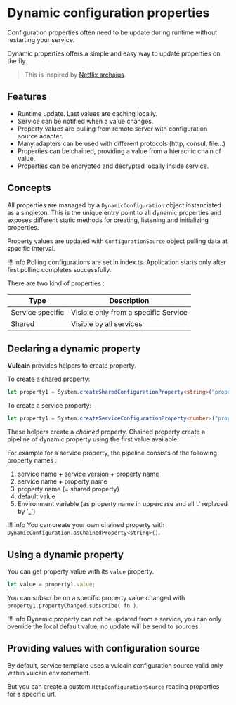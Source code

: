 # Dynamic configuration properties

Configuration properties often need to be update during runtime without restarting your service.

Dynamic properties offers a simple and easy way to update properties on the fly.

> This is inspired by [Netflix archaius](http://github.com/netflix/archaius).

## Features

* Runtime update. Last values are caching locally.
* Service can be notified when a value changes.
* Property values are pulling from remote server with configuration source adapter.
* Many adapters can be used with different protocols (http, consul, file...)
* Properties can be chained, providing a value from a hierachic chain of value.
* Properties can be encrypted and decrypted locally inside service.

## Concepts

All properties are managed by a `DynamicConfiguration` object instanciated as a singleton.
This is the unique entry point to all dynamic properties and exposes different static methods for creating, listening and initializing properties.

Property values are updated with `ConfigurationSource` object pulling data at specific interval.

!!! info
    Polling configurations are set in index.ts. Application starts only after first polling completes successfully.

There are two kind of properties :

| Type | Description |
|-----|-----|
| Service specific | Visible only from a specific Service |
| Shared | Visible by all services |

## Declaring a dynamic property

**Vulcain** provides helpers to create property.

To create a shared property:

```ts
let property1 = System.createSharedConfigurationProperty<string>("property-name", "default value");
```

To create a service property:

```ts
let property1 = System.createServiceConfigurationProperty<number>("property-name", 0);
```

These helpers create a *chained* property. Chained property create a pipeline of dynamic property using the first value
available.

For example for a service property, the pipeline consists of the following property names :

1. service name + service version + property name
1. service name + property name
1. property name (= shared property)
1. default value
1. Environment variable (as property name in uppercase and all '.' replaced by '_')

!!! info
    You can create your own chained property with ```DynamicConfiguration.asChainedProperty<string>()```.

## Using a dynamic property

You can get property value with its ```value``` property.

```ts
let value = property1.value;
```

You can subscribe on a specific property value changed with ```property1.propertyChanged.subscribe( fn )```.

!!! info
    Dynamic property can not be updated from a service, you can only override the local default value, no update
    will be send to sources.



## Providing values with configuration source

By default, service template uses a vulcain configuration source valid only within vulcain environement.

But you can create a custom ```HttpConfigurationSource``` reading properties for a specific url.


